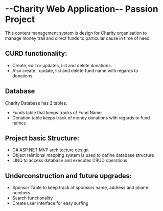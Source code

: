 #  --Charity Web Application-- Passion Project

This content management system is design for Charity organisation to 
manage money trail and direct funds to particular cause in time of need.

## CURD functionality:
- Create, edit or updates, list and delete donations.
- Also create , update, list and delete fund name with regards to donations.

## Database
Charity Database has 2 tables.

- Funds table that keeps tracks of Fund Name
- Donation table keeps track of money donations with regards to fund names


## Project basic Structure:

- C# ASP.NET MVP architecture design
- Object relational mapping system is used to define database structure
- LINQ to access database and executes CRUD operations



## Underconstruction and future upgrades:
- Sponsor Table to keep track of sponsors name, address and phone numbers
- Search functionality
- Create user interface for easy surfing

